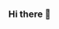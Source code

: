 ### Hi there 👋

<!--
**IbkadirDev/ibkadirDev** is a ✨ _special_ ✨ repository because its `README.md` (this file) appears on your GitHub profile.

Here are some ideas to get you started:

- 🔭 I’m currently working on Version control.
- 🌱 I’m currently learning Cloud Engineering At Altschool Scool of Engineering
- 👯 I’m looking to collaborate on ...
- 🤔 I’m looking for help with ...
- 💬 Ask me about ...
- 📫 How to reach me on LinkedIn www.linkedin.com/in/ibrahim-kadiri, you can also reach me via Mail on Ibrahimolakadir@gmail.com
- 😄 Pronouns: He & Him
- ⚡ Fun fact: ...
-->

